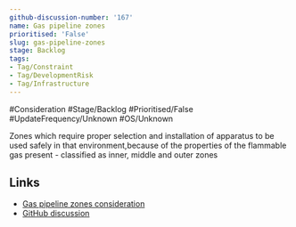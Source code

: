 ```yaml
---
github-discussion-number: '167'
name: Gas pipeline zones
prioritised: 'False'
slug: gas-pipeline-zones
stage: Backlog
tags:
- Tag/Constraint
- Tag/DevelopmentRisk
- Tag/Infrastructure
---
```


#Consideration #Stage/Backlog #Prioritised/False #UpdateFrequency/Unknown #OS/Unknown

Zones which require proper selection and installation of apparatus to be used safely in that environment,because of the properties of the flammable gas present - classified as inner, middle and outer zones

## Links

* [Gas pipeline zones consideration](https://design.planning.data.gov.uk/planning-consideration/gas-pipeline-zones)
* [GitHub discussion](https://github.com/digital-land/data-standards-backlog/discussions/167)